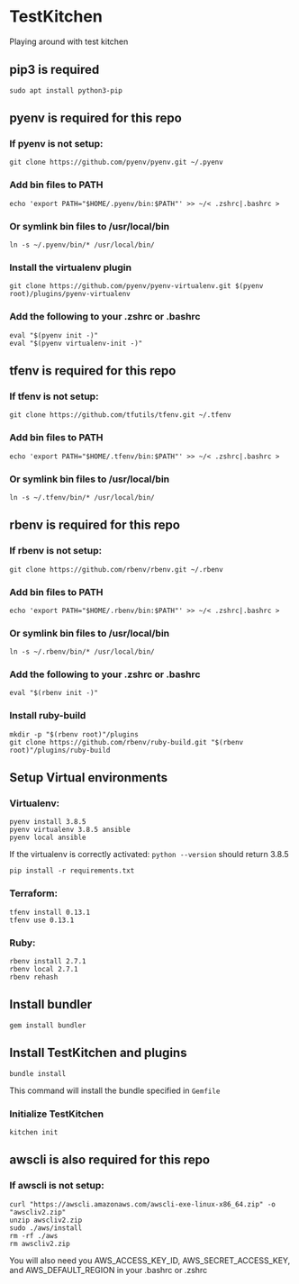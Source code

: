 # TestKitchen
Playing around with test kitchen

## pip3 is required
```
sudo apt install python3-pip
```

## pyenv is required for this repo
### If pyenv is not setup:
```
git clone https://github.com/pyenv/pyenv.git ~/.pyenv
```
### Add bin files to PATH
```
echo 'export PATH="$HOME/.pyenv/bin:$PATH"' >> ~/< .zshrc|.bashrc >
```
### Or symlink bin files to /usr/local/bin
```
ln -s ~/.pyenv/bin/* /usr/local/bin/
```
### Install the virtualenv plugin
```
git clone https://github.com/pyenv/pyenv-virtualenv.git $(pyenv root)/plugins/pyenv-virtualenv
```
### Add the following to your .zshrc or .bashrc
```
eval "$(pyenv init -)"
eval "$(pyenv virtualenv-init -)"
```

## tfenv is required for this repo
### If tfenv is not setup:
```
git clone https://github.com/tfutils/tfenv.git ~/.tfenv
```
### Add bin files to PATH
```
echo 'export PATH="$HOME/.tfenv/bin:$PATH"' >> ~/< .zshrc|.bashrc >
```
### Or symlink bin files to /usr/local/bin
```
ln -s ~/.tfenv/bin/* /usr/local/bin/
```

## rbenv is required for this repo
### If rbenv is not setup:
```
git clone https://github.com/rbenv/rbenv.git ~/.rbenv
```
### Add bin files to PATH
```
echo 'export PATH="$HOME/.rbenv/bin:$PATH"' >> ~/< .zshrc|.bashrc >
```
### Or symlink bin files to /usr/local/bin
```
ln -s ~/.rbenv/bin/* /usr/local/bin/
```
### Add the following to your .zshrc or .bashrc
```
eval "$(rbenv init -)"
```
### Install ruby-build
```
mkdir -p "$(rbenv root)"/plugins
git clone https://github.com/rbenv/ruby-build.git "$(rbenv root)"/plugins/ruby-build
```

## Setup Virtual environments
### Virtualenv:
```
pyenv install 3.8.5
pyenv virtualenv 3.8.5 ansible
pyenv local ansible
```
If the virtualenv is correctly activated:
`python --version` should return 3.8.5
```
pip install -r requirements.txt
```
### Terraform:
```
tfenv install 0.13.1
tfenv use 0.13.1
```
### Ruby:
```
rbenv install 2.7.1
rbenv local 2.7.1
rbenv rehash
```

## Install bundler
```
gem install bundler
```

## Install TestKitchen and plugins
```
bundle install
```
This command will install the bundle specified in `Gemfile`
### Initialize TestKitchen
```
kitchen init
```

## awscli is also required for this repo
### If awscli is not setup:
```
curl "https://awscli.amazonaws.com/awscli-exe-linux-x86_64.zip" -o "awscliv2.zip"
unzip awscliv2.zip
sudo ./aws/install
rm -rf ./aws
rm awscliv2.zip
```

You will also need you AWS_ACCESS_KEY_ID, AWS_SECRET_ACCESS_KEY, and AWS_DEFAULT_REGION in your .bashrc or .zshrc